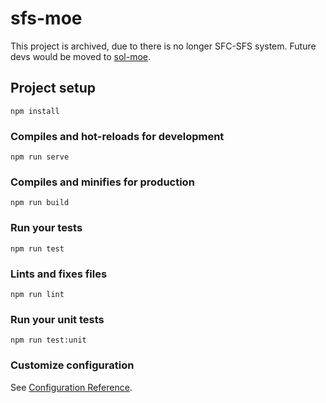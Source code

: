 # sfs-moe

This project is archived, due to there is no longer SFC-SFS system.
Future devs would be moved to [sol-moe](https://github.com/sfc-moe/sol-moe).

## Project setup
```
npm install
```

### Compiles and hot-reloads for development
```
npm run serve
```

### Compiles and minifies for production
```
npm run build
```

### Run your tests
```
npm run test
```

### Lints and fixes files
```
npm run lint
```

### Run your unit tests
```
npm run test:unit
```

### Customize configuration
See [Configuration Reference](https://cli.vuejs.org/config/).
